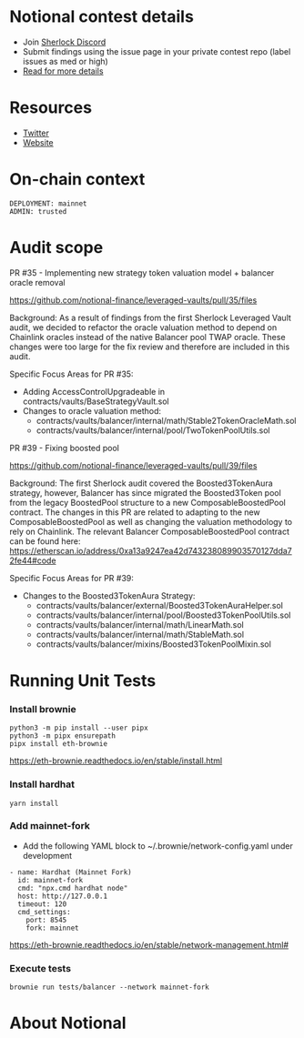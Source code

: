 # Notional contest details

- Join [Sherlock Discord](https://discord.gg/MABEWyASkp)
- Submit findings using the issue page in your private contest repo (label issues as med or high)
- [Read for more details](https://docs.sherlock.xyz/audits/watsons)

# Resources

- [Twitter](https://twitter.com/NotionalFinance)
- [Website](https://www.notional.finance/)

# On-chain context

```
DEPLOYMENT: mainnet
ADMIN: trusted
```
# Audit scope

PR #35 - Implementing new strategy token valuation model + balancer oracle removal

https://github.com/notional-finance/leveraged-vaults/pull/35/files

Background:
As a result of findings from the first Sherlock Leveraged Vault audit, we decided
to refactor the oracle valuation method to depend on Chainlink oracles instead of
the native Balancer pool TWAP oracle. These changes were too large for the fix review
and therefore are included in this audit.

Specific Focus Areas for PR #35:
  - Adding AccessControlUpgradeable in contracts/vaults/BaseStrategyVault.sol
  - Changes to oracle valuation method:
    - contracts/vaults/balancer/internal/math/Stable2TokenOracleMath.sol
    - contracts/vaults/balancer/internal/pool/TwoTokenPoolUtils.sol

PR #39 - Fixing boosted pool

https://github.com/notional-finance/leveraged-vaults/pull/39/files

Background:
The first Sherlock audit covered the Boosted3TokenAura strategy, however,
Balancer has since migrated the Boosted3Token pool from the legacy BoostedPool
structure to a new ComposableBoostedPool contract. The changes in this PR are
related to adapting to the new ComposableBoostedPool as well as changing the valuation
methodology to rely on Chainlink. The relevant Balancer ComposableBoostedPool contract
can be found here: https://etherscan.io/address/0xa13a9247ea42d743238089903570127dda72fe44#code

Specific Focus Areas for PR #39:
  - Changes to the Boosted3TokenAura Strategy:
    - contracts/vaults/balancer/external/Boosted3TokenAuraHelper.sol
    - contracts/vaults/balancer/internal/pool/Boosted3TokenPoolUtils.sol
    - contracts/vaults/balancer/internal/math/LinearMath.sol
    - contracts/vaults/balancer/internal/math/StableMath.sol
    - contracts/vaults/balancer/mixins/Boosted3TokenPoolMixin.sol

# Running Unit Tests

### Install brownie
```
python3 -m pip install --user pipx
python3 -m pipx ensurepath
pipx install eth-brownie
```
https://eth-brownie.readthedocs.io/en/stable/install.html

### Install hardhat
```
yarn install
```
### Add mainnet-fork
* Add the following YAML block to ~/.brownie/network-config.yaml under development
```
- name: Hardhat (Mainnet Fork)
  id: mainnet-fork
  cmd: "npx.cmd hardhat node"
  host: http://127.0.0.1
  timeout: 120
  cmd_settings:
    port: 8545
    fork: mainnet
```
https://eth-brownie.readthedocs.io/en/stable/network-management.html#
### Execute tests
```
brownie run tests/balancer --network mainnet-fork
```

# About Notional